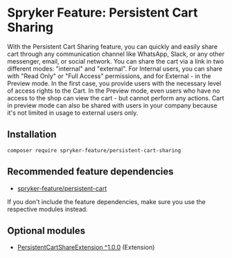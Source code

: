 # Spryker Feature: Persistent Cart Sharing

With the Persistent Cart Sharing feature, you can quickly and easily share cart through any communication channel like WhatsApp, Slack, or any other messenger, email, or social network. You can share the cart via a link in two different modes: "internal" and "external".  For Internal users, you can share with "Read Only" or "Full Access" permissions, and for External - in the Preview mode. In the first case, you provide users with the necessary level of access rights to the Cart. In the Preview mode, even users who have no access to the shop can view the cart - but cannot perform any actions. Cart in preview mode can also be shared with users in your company because it's not limited in usage to external users only.

## Installation

```
composer require spryker-feature/persistent-cart-sharing
```

## Recommended feature dependencies
- [spryker-feature/persistent-cart](https://github.com/spryker-feature/persistent-cart)

If you don't include the feature dependencies, make sure you use the respective modules instead.

## Optional modules
- [PersistentCartShareExtension ^1.0.0](https://github.com/spryker/persistent-cart-share-extension) (Extension)
